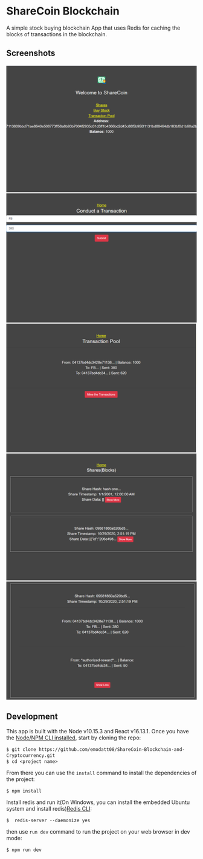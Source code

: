 # ShareCoin Blockchain 

A simple stock buying blockchain App that uses Redis for caching the blocks of transactions in the blockchain.


<h2 id="screenshots">Screenshots</h2>


![](assets/1.png)
![](assets/2.png)
![](assets/3.png)
![](assets/4.png)
![](assets/5.png)


<h2 id="development">Development</h2>

This app is built with the Node v10.15.3 and React v16.13.1. Once you have the [Node/NPM CLI installed](https://nodejs.org/en/), start by cloning the repo:

```
$ git clone https://github.com/emodatt08/ShareCoin-Blockchain-and-Cryptocurrency.git
$ cd <project name>
```

From there you can use the `install` command to install the dependencies of the project:

```
$ npm install
```
Install redis and run it(On Windows, you can install the embedded Ubuntu system and install redis)[Redis CLI](https://github.com/redis/redis):
```
$  redis-server --daemonize yes
```

then use `run dev` command to run the project on your web browser in dev mode:
```
$ npm run dev 
```



